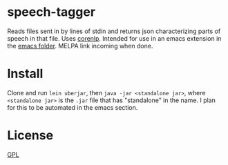 speech-tagger
=============

Reads files sent in by lines of stdin and returns json characterizing parts of speech in that file. Uses [corenlp](http://nlp.stanford.edu/software/corenlp.shtml). Intended for use in an emacs extension in the [emacs folder](emacs/). MELPA link incoming when done.

# Install

Clone and run `lein uberjar`, then `java -jar <standalone jar>`, where `<standalone jar>` is the `.jar` file that has "standalone" in the name. I plan for this to be automated in the emacs section.

# License

[GPL](GPL.md)

